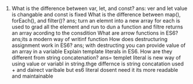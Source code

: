 
 
1) What is the difference between var, let, and const?
ans: ver and let value is changable and const is fixed
What is the difference between map(), forEach(), and filter()?
ans; turn an elemnt into a new array for each is used to grad all the element and run to dun a function and filtre returns an array acording to the consdition
What are arrow functions in ES6?
ans;its a modern way of writinf function
 How does destructuring assignment work in ES6?
ans; with destructing you can provide value of an array in a variable
Explain template literals in ES6. How are they different from string concatenation?
ans= templet literal is new way of using value or variabl in string.thge differnce is string concatation used + and dairect varibale but es6 literal dosent need it its more readable and maintainable
